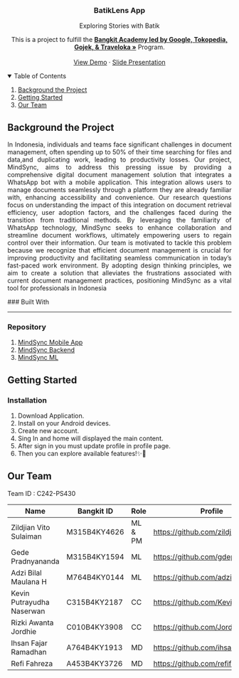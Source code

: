 <!-- PROJECT LOGO -->
<br />
<p align="center">
  <h3 align="center">BatikLens App</h3>
  <p align="center">Exploring Stories with Batik</p>

  <p align="center">
   This is a project to fulfill the  <a href="https://grow.google/intl/id_id/bangkit/"><strong>Bangkit Academy led by Google, Tokopedia, Gojek, & Traveloka »</strong></a>
   Program.
    <br />
    <br />
    <a href="">View Demo</a>
    ·
    <a href="">Slide Presentation</a>
  </p>
</p>

<!-- TABLE OF CONTENTS -->
<details open="open">
  <summary>Table of Contents</summary>
  <ol>
    <li><a href="#background-the-Project">Background the Project</a></li>
    <li><a href="#getting-started">Getting Started</a></li>
    <li><a href="#our-team">Our Team</a></li>
  </ol>
</details>

<!-- ABOUT THE PROJECT -->

## Background the Project
<p align="justify">
In Indonesia, individuals and teams face significant challenges in document management, often spending up to 50% of their time searching for files and data,and duplicating work, leading to productivity losses. Our project, MindSync, aims to address this pressing issue by providing a comprehensive digital document management solution that integrates a WhatsApp bot with a mobile application. This integration allows users to manage documents seamlessly through a platform they are already familiar with, enhancing accessibility and convenience. Our research questions focus on understanding the impact of this integration on document retrieval efficiency, user adoption factors, and the challenges faced during the transition from traditional methods. By leveraging the familiarity of WhatsApp technology, MindSync seeks to enhance collaboration and streamline document workflows, ultimately empowering users to regain control over their information. Our team is motivated to tackle this problem because we recognize that efficient document management is crucial for improving productivity and facilitating seamless communication in today’s fast-paced work environment. By adopting design thinking principles, we aim to create a solution that alleviates the frustrations associated with current document management practices, positioning MindSync as a vital tool for professionals in Indonesia
</p>
### Built With

--------------

### Repository

1. [MindSync Mobile App](https://github.com/MindSync-Workspace/frontend)
2. [MindSync Backend](https://github.com/MindSync-Workspace/backend)<br />
3. [MindSync ML](https://github.com/orgs/MindSync-Workspace/repositories)

<!-- GETTING STARTED -->

## Getting Started

### Installation

1. Download Application.
2. Install on your Android devices.
3. Create new account.
4. Sing In and home will displayed the main content.
5. After sign in you must update profile in profile page.
6. Then you can explore available features!✨🎨

<!-- OUR TEAM -->

## Our Team 
<p>Team ID : C242-PS430</p>

| Name | Bangkit ID | Role |Profile |
| ------ | ------ | ------ | ------ |
Zildjian Vito Sulaiman | M315B4KY4626 | ML & PM | https://github.com/zildjianvitoo
Gede Pradnyananda | M315B4KY1594 | ML | https://github.com/gdepradd 
Adzi Bilal Maulana H | M764B4KY0144 | ML | https://github.com/adzibilal
Kevin Putrayudha Naserwan | C315B4KY2187 | CC | https://github.com/KevinNaserwan
Rizki Awanta Jordhie | C010B4KY3908 | CC | https://github.com/Jordinia
Ihsan Fajar Ramadhan | A764B4KY1913 | MD | https://github.com/ihsanfrr
Refi Fahreza | A453B4KY3726 | MD | https://github.com/refifahreza
